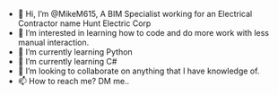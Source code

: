 - 👋 Hi, I’m @MikeM615, A BIM Specialist working for an Electrical Contractor name Hunt Electric Corp
- 👀 I’m interested in learning how to code and do more work with less manual interaction. 
- 🌱 I’m currently learning Python
- 🌱 I’m currently learning C#
- 💞️ I’m looking to collaborate on anything that I have knowledge of.
- 📫 How to reach me? DM me.. 

<!---
MikeM615/MikeM615 is a ✨ special ✨ repository because its `README.md` (this file) appears on your GitHub profile.
You can click the Preview link to take a look at your changes.
--->
